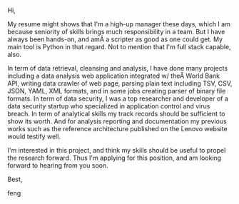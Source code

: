 Hi,

My resume might shows that I'm a high-up manager these days, which I
am because seniority of skills brings much responsibility in a
team. But I have always been hands-on, and amÂ a scripter as good as
one could get. My main tool is Python in that regard. Not to mention
that I'm full stack capable, also.

In term of data retrieval, cleansing and analysis, I have done many
projects including a data analysis web application integrated w/
theÂ World Bank API, writing data crawler of web page, parsing plain
text including TSV, CSV, JSON, YAML, XML formats, and in some jobs
creating parser of binary file formats. In term of data security, I
was a top researcher and developer of a data security startup who
specialized in application control and virus breach. In term of
analytical skills my track records should be sufficient to show its
worth. And for analysis reporting and documentation my previous works
such as the reference architecture published on the Lenovo website
would testify well.

I'm interested in this project, and think my skills should be useful
to propel the research forward. Thus I'm applying for this position,
and am looking forward to hearing from you soon.



Best,

feng
